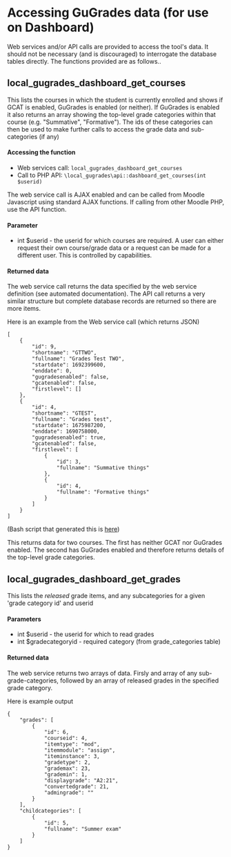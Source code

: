 # Accessing GuGrades data (for use on Dashboard)

Web services and/or API calls are provided to access the tool's data. It should not be necessary (and is discouraged) to interrogate the database tables directly.
The functions provided are as follows..

## local_gugrades_dashboard_get_courses

This lists the courses in which the student is currently enrolled and shows if GCAT is enabled, GuGrades is enabled (or neither). If GuGrades is enabled it also
returns an array showing the top-level grade categories within that course (e.g. "Summative", "Formative"). The ids of these categories can then be used to make
further calls to access the grade data and sub-categories (if any)

#### Accessing the function

* Web services call:  `local_gugrades_dashboard_get_courses`
* Call to PHP API:  `\local_gugrades\api::dashboard_get_courses(int $userid)`

The web service call is AJAX enabled and can be called from Moodle Javascript using standard AJAX functions. If calling from other Moodle PHP, use the API function.

#### Parameter

* int $userid - the userid for which courses are required. A user can either request their own course/grade data or a request can be made for a different user. This is controlled by capabilities.

#### Returned data

The web service call returns the data specified by the web service definition (see automated documentation). The API call returns a very similar structure but complete database records are returned
so there are more items.

Here is an example from the Web service call (which returns JSON)

    [
        {
            "id": 9,
            "shortname": "GTTWO",
            "fullname": "Grades Test TWO",
            "startdate": 1692399600,
            "enddate": 0,
            "gugradesenabled": false,
            "gcatenabled": false,
            "firstlevel": []
        },
        {
            "id": 4,
            "shortname": "GTEST",
            "fullname": "Grades test",
            "startdate": 1675987200,
            "enddate": 1690758000,
            "gugradesenabled": true,
            "gcatenabled": false,
            "firstlevel": [
                {
                    "id": 3,
                    "fullname": "Summative things"
                },
                {
                    "id": 4,
                    "fullname": "Formative things"
                }
            ]
        }
    ]

(Bash script that generated this is [here](../wstest.sh))

This returns data for two courses. The first has neither GCAT nor GuGrades enabled. The second has GuGrades enabled and therefore returns details of the top-level
grade categories.

## local_gugrades_dashboard_get_grades

This lists the *released* grade items, and any subcategories for a given 'grade category id' and userid

#### Parameters

* int $userid - the userid for which to read grades
* int $gradecategoryid - required category (from grade_categories table)

#### Returned data

The web service returns two arrays of data. Firsly and array of any sub-grade-categories, followed by an array of released grades in the specified grade category.

Here is example output

    {
        "grades": [
            {
                "id": 6,
                "courseid": 4,
                "itemtype": "mod",
                "itemmodule": "assign",
                "iteminstance": 3,
                "gradetype": 2,
                "grademax": 23,
                "grademin": 1,
                "displaygrade": "A2:21",
                "convertedgrade": 21,
                "admingrade": ""
            }
        ],
        "childcategories": [
            {
                "id": 5,
                "fullname": "Summer exam"
            }
        ]
    }

